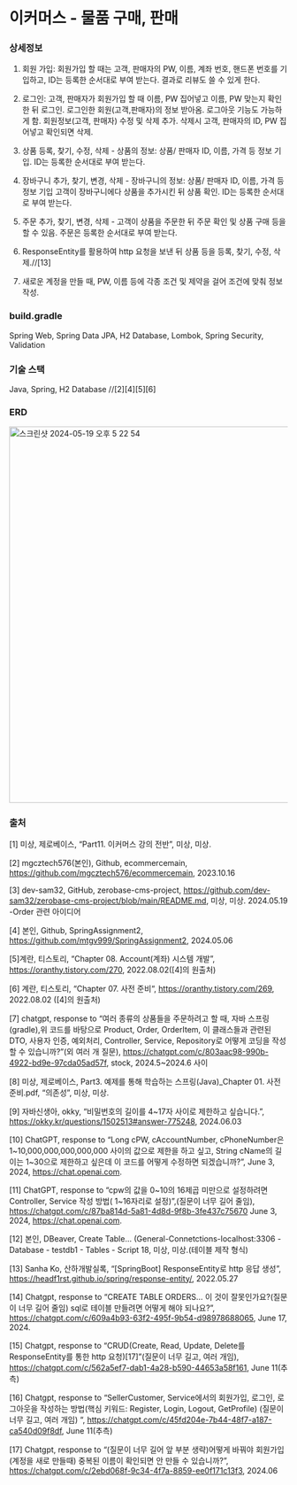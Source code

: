 # 이커머스 - 물품 구매, 판매

### 상세정보
1. 회원 가입: 회원가입 할 때는 고객, 판매자의 PW, 이름, 계좌 번호, 핸드폰 번호를 기입하고, ID는 등록한 순서대로 부여 받는다. 결과로 리뷰도 쓸 수 있게 한다. 

3. 로그인: 고객, 판매자가 회원가입 할 때 이름, PW 집어넣고 
이름, PW 맞는지 확인한 뒤 로그인. 로그인한 회원(고객,판매자)의 정보 받아옴. 로그아웃 기능도 가능하게 함. 회원정보(고객, 판매자) 수정 및 삭제 추가.
삭제시 고객, 판매자의 ID, PW 집어넣고 확인되면 삭제.

3. 상품 등록, 찾기, 수정, 삭제 - 상품의 정보: 상품/ 판매자 ID, 이름, 가격 등 정보 기입. ID는 등록한 순서대로 부여 받는다.

4. 장바구니 추가, 찾기, 변경, 삭제 - 장바구니의 정보: 상품/ 판매자 ID, 이름, 가격 등 정보 기입 고객이 장바구니에다 상품을 추가시킨 뒤
상품 확인. ID는 등록한 순서대로 부여 받는다.

5. 주문 추가, 찾기, 변경, 삭제 - 고객이 상품을 주문한 뒤 주문 확인 및 상품 구매 등을 할 수 있음. 주문은 등록한 순서대로 부여 받는다.

6. ResponseEntity를 활용하여 http 요청을 보낸 뒤 상품 등을 등록, 찾기, 수정, 삭제.//[13]

7. 새로운 계정을 만들 때, PW, 이름 등에 각종 조건 및 제약을 걸어 조건에 맞춰 정보 작성.

### build.gradle
Spring Web, Spring Data JPA, H2 Database, Lombok, Spring Security, Validation

### 기술 스택
Java, Spring, H2 Database //[2][4][5][6]

### ERD
<img width="680" alt="스크린샷 2024-05-19 오후 5 22 54" src="https://github.com/mtgv999/Ecommerce/assets/149506393/bdfc403b-a081-4c52-a43e-ca00680a2323">

### 출처
[1] 미상, 제로베이스, “Part11. 이커머스 강의 전반”, 미상, 미상.

[2] mgcztech576(본인), Github, ecommercemain, https://github.com/mgcztech576/ecommercemain, 2023.10.16

[3] dev-sam32, GitHub, zerobase-cms-project,
https://github.com/dev-sam32/zerobase-cms-project/blob/main/README.md, 미상, 미상. 2024.05.19 -Order 관련 아이디어

[4] 본인, Github, SpringAssignment2, https://github.com/mtgv999/SpringAssignment2, 2024.05.06

[5]계란, 티스토리, “Chapter 08. Account(계좌) 시스템 개발”, https://oranthy.tistory.com/270, 2022.08.02([4]의 원출처)

[6] 계란, 티스토리, “Chapter 07. 사전 준비“, https://oranthy.tistory.com/269, 2022.08.02 ([4]의 원출처)

[7] chatgpt, response to “여러 종류의 상품들을 주문하려고 할 때, 자바 스프링(gradle),위 코드를 바탕으로 Product, Order, OrderItem, 이 클래스들과 관련된 DTO, 사용자 인증, 예외처리, Controller, Service, Repository로 어떻게 코딩을 작성할 수 있습니까?”(외 여러 개 질문), https://chatgpt.com/c/803aac98-990b-4922-bd9e-97cda05ad57f, stock, 2024.5~2024.6 사이

[8] 미상, 제로베이스, Part3. 예제를 통해 학습하는 스프링(Java)_Chapter 01. 사전 준비.pdf, “의존성”, 미상, 미상.

[9] 자바신생아, okky, “비밀번호의 길이를 4~17자 사이로 제한하고 싶습니다.”, https://okky.kr/questions/1502513#answer-775248, 2024.06.03

[10] ChatGPT, response to “Long cPW, cAccountNumber, cPhoneNumber은 1~10,000,000,000,000,000 사이의 값으로 제한을 하고 싶고, String cName의 길이는 1~30으로 제한하고 싶은데 이 코드를 어떻게 수정하면 되겠습니까?”, June 3, 2024, https://chat.openai.com.

[11] ChatGPT, response to “cpw의 값을 0~10의 16제곱 미만으로 설정하려면 Controller, Service 작성 방법( 1~16자리로 설정)”,(질문이 너무 길어 줄임), https://chatgpt.com/c/87ba814d-5a81-4d8d-9f8b-3fe437c75670 June 3, 2024, https://chat.openai.com.

[12] 본인, DBeaver, Create Table… (General-Connetctions-localhost:3306 -Database - testdb1 - Tables - <localhost> Script 18, 미상, 미상.(테이블 제작 형식)

[13] Sanha Ko, 산하개발실록, “[SpringBoot] ResponseEntity로 http 응답 생성”, https://headf1rst.github.io/spring/response-entity/, 2022.05.27

[14] Chatgpt, response to “CREATE TABLE ORDERS… 이 것이 잘못인가요?(질문이 너무 길어 줄임) sql로 테이블 만들려면 어떻게 해야 되나요?”,  https://chatgpt.com/c/609a4b93-63f2-495f-9b54-d98978688065, June 17, 2024.

[15] Chatgpt, response to “CRUD(Create, Read, Update, Delete를 ResponseEntity를 통한 http 요청)[17]”(질문이 너무 길고, 여러 개임), https://chatgpt.com/c/562a5ef7-dab1-4a28-b590-44653a58f161, June 11(추측)

[16] Chatgpt, response to “SellerCustomer, Service에서의 회원가입, 로그인, 로그아웃을 작성하는 방법(핵심 키워드: Register, Login, Logout, GetProfile) (질문이 너무 길고, 여러 개임) “, https://chatgpt.com/c/45fd204e-7b44-48f7-a187-ca540d09f8df, June 11(추측)

[17] Chatgpt, response to “(질문이 너무 길어 앞 부분 생략)어떻게 바꿔야 회원가입(계정을 새로 만들때) 중복된 이름이 확인되면 안 만들 수 있습니까?”, https://chatgpt.com/c/2ebd068f-9c34-4f7a-8859-ee0f171c13f3, 2024.06
